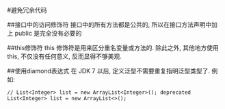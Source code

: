 #避免冗余代码

##接口中的访问修饰符
接口中的所有方法都是公共的, 所以在接口方法声明中加上 public 是完全没有必要的

##this修饰符
this 修饰符是用来区分重名变量或方法的. 除此之外, 其他地方使用 this, 不仅没有任何意义, 反而显得不够美观.

##使用diamond表达式
在 JDK 7 以后, 定义泛型不需要重复指明泛型类型了.
例如:
```
// List<Integer> list = new ArrayList<Integer>(); deprecated
List<Integer> list = new ArrayList<>();
```

